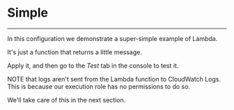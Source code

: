# Simple
---

In this configuration we demonstrate a super-simple example of Lambda.

It's just a function that returns a little message.

Apply it, and then go to the _Test_ tab in the console to test it. 


NOTE that logs aren't sent from the Lambda function to CloudWatch Logs.
This is because our execution role has no permissions to do so.

We'll take care of this in the next section.
